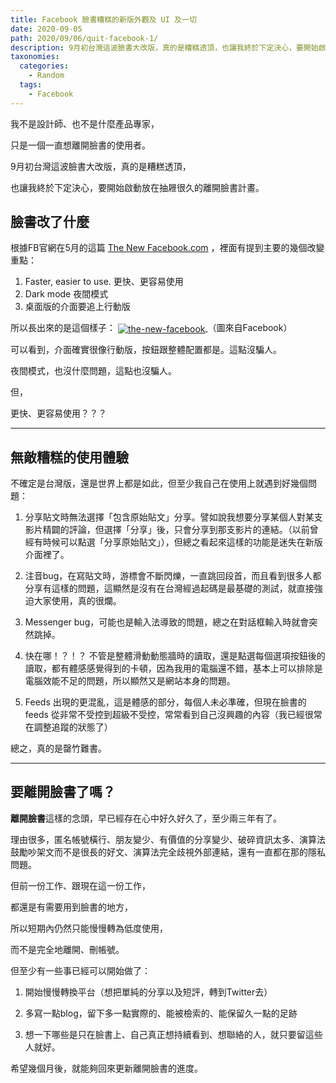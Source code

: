 ```yaml
---
title: Facebook 臉書糟糕的新版外觀及 UI 及一切
date: 2020-09-05
path: 2020/09/06/quit-facebook-1/
description: 9月初台灣這波臉書大改版，真的是糟糕透頂，也讓我終於下定決心，要開始啟動放在抽屜很久的離開臉書計畫。
taxonomies:
  categories: 
    - Random
  tags: 
    - Facebook
---
```


我不是設計師、也不是什麼產品專家，

只是一個一直想離開臉書的使用者。

9月初台灣這波臉書大改版，真的是糟糕透頂，

也讓我終於下定決心，要開始啟動放在抽屜很久的離開臉書計畫。

<!-- more -->

## 臉書改了什麼

根據FB官網在5月的這篇 [The New Facebook.com](https://about.fb.com/news/2020/05/the-new-facebook-com/) ，裡面有提到主要的幾個改變重點：

1. Faster, easier to use. 更快、更容易使用
2. Dark mode 夜間模式
3. 桌面版的介面要追上行動版  
    

所以長出來的是這個樣子：
<a href="https://pinchlime-screenshots.s3.ap-northeast-1.amazonaws.com/the-new-facebook_2NCPaP.webp" data-fancybox data-caption="the-new-facebook">
  <img src="https://pinchlime-screenshots.s3.ap-northeast-1.amazonaws.com/the-new-facebook_2NCPaP.webp" loading="lazy" alt="the-new-facebook" align="center" />
</a>
（圖來自Facebook）

可以看到，介面確實很像行動版，按鈕跟整體配置都是。這點沒騙人。

夜間模式，也沒什麼問題，這點也沒騙人。

但，

更快、更容易使用？？？

---

## 無敵糟糕的使用體驗

不確定是台灣版，還是世界上都是如此，但至少我自己在使用上就遇到好幾個問題：

1. 分享貼文時無法選擇「包含原始貼文」分享。譬如說我想要分享某個人對某支影片精闢的評論，但選擇「分享」後，只會分享到那支影片的連結。（以前曾經有時候可以點選「分享原始貼文」），但總之看起來這樣的功能是迷失在新版介面裡了。

2. 注音bug，在寫貼文時，游標會不斷閃爍，一直跳回段首，而且看到很多人都分享有這樣的問題，這顯然是沒有在台灣經過起碼是最基礎的測試，就直接強迫大家使用，真的很爛。

3. Messenger bug，可能也是輸入法導致的問題，總之在對話框輸入時就會突然跳掉。

4. 快在哪！？！？ 不管是整體滑動動態牆時的讀取，還是點選每個選項按鈕後的讀取，都有體感感覺得到的卡頓，因為我用的電腦還不錯，基本上可以排除是電腦效能不足的問題，所以顯然又是網站本身的問題。

5. Feeds 出現的更混亂，這是體感的部分，每個人未必準確，但現在臉書的 feeds 從非常不受控到超級不受控，常常看到自己沒興趣的內容（我已經很常在調整追蹤的狀態了）  
    
總之，真的是罄竹難書。

---

## 要離開臉書了嗎？

**離開臉書**這樣的念頭，早已經存在心中好久好久了，至少兩三年有了。

理由很多，匿名帳號橫行、朋友變少、有價值的分享變少、破碎資訊太多、演算法鼓勵吵架文而不是很長的好文、演算法完全歧視外部連結，還有一直都在那的隱私問題。

但前一份工作、跟現在這一份工作，

都還是有需要用到臉書的地方，

所以短期內仍然只能慢慢轉為低度使用，

而不是完全地離開、刪帳號。

但至少有一些事已經可以開始做了：

1. 開始慢慢轉換平台（想把單純的分享以及短評，轉到Twitter去）

2. 多寫一點blog，留下多一點實際的、能被檢索的、能保留久一點的足跡

3. 想一下哪些是只在臉書上、自己真正想持續看到、想聯絡的人，就只要留這些人就好。  
    

希望幾個月後，就能夠回來更新離開臉書的進度。

